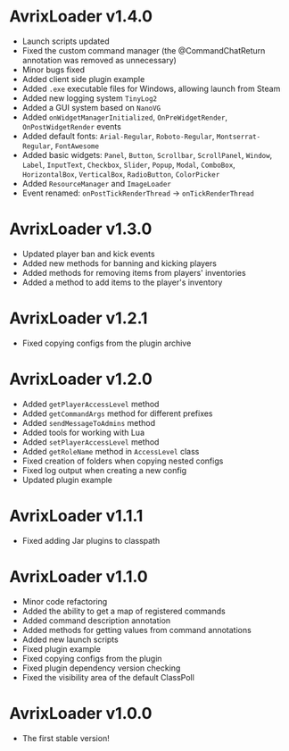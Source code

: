 # AvrixLoader v1.4.0

- Launch scripts updated
- Fixed the custom command manager (the @CommandChatReturn annotation was removed as unnecessary)
- Minor bugs fixed
- Added client side plugin example
- Added `.exe` executable files for Windows, allowing launch from Steam
- Added new logging system `TinyLog2`
- Added a GUI system based on `NanoVG`
- Added `onWidgetManagerInitialized`, `OnPreWidgetRender`, `OnPostWidgetRender` events
- Added default fonts: `Arial-Regular`, `Roboto-Regular`, `Montserrat-Regular`, `FontAwesome`
- Added basic
  widgets: `Panel`, `Button`, `Scrollbar`, `ScrollPanel`, `Window`, `Label`, `InputText`, `Checkbox`, `Slider`, `Popup`, `Modal`, `ComboBox`, `HorizontalBox`, `VerticalBox`, `RadioButton`, `ColorPicker`
- Added `ResourceManager` and `ImageLoader`
- Event renamed: `onPostTickRenderThread` -> `onTickRenderThread`

# AvrixLoader v1.3.0

- Updated player ban and kick events
- Added new methods for banning and kicking players
- Added methods for removing items from players' inventories
- Added a method to add items to the player's inventory

# AvrixLoader v1.2.1

- Fixed copying configs from the plugin archive

# AvrixLoader v1.2.0

- Added `getPlayerAccessLevel` method
- Added `getCommandArgs` method for different prefixes
- Added `sendMessageToAdmins` method
- Added tools for working with Lua
- Added `setPlayerAccessLevel` method
- Added `getRoleName` method in `AccessLevel` class
- Fixed creation of folders when copying nested configs
- Fixed log output when creating a new config
- Updated plugin example

# AvrixLoader v1.1.1

- Fixed adding Jar plugins to classpath

# AvrixLoader v1.1.0

- Minor code refactoring
- Added the ability to get a map of registered commands
- Added command description annotation
- Added methods for getting values from command annotations
- Added new launch scripts
- Fixed plugin example
- Fixed copying configs from the plugin
- Fixed plugin dependency version checking
- Fixed the visibility area of the default ClassPoll

# AvrixLoader v1.0.0

- The first stable version!